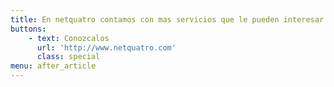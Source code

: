 ```yaml
---
title: En netquatro contamos con mas servicios que le pueden interesar
buttons:
    - text: Conozcalos
      url: 'http://www.netquatro.com'
      class: special
menu: after_article      
---
```

